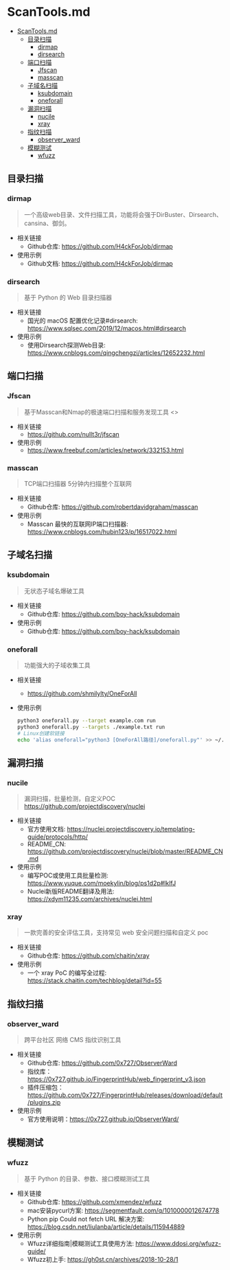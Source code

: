 # ScanTools.md

- [ScanTools.md](#scantoolsmd)
  - [目录扫描](#目录扫描)
    - [dirmap](#dirmap)
    - [dirsearch](#dirsearch)
  - [端口扫描](#端口扫描)
    - [Jfscan](#jfscan)
    - [masscan](#masscan)
  - [子域名扫描](#子域名扫描)
    - [ksubdomain](#ksubdomain)
    - [oneforall](#oneforall)
  - [漏洞扫描](#漏洞扫描)
    - [nucile](#nucile)
    - [xray](#xray)
  - [指纹扫描](#指纹扫描)
    - [observer_ward](#observer_ward)
  - [模糊测试](#模糊测试)
    - [wfuzz](#wfuzz)

## 目录扫描

### dirmap

> 一个高级web目录、文件扫描工具，功能将会强于DirBuster、Dirsearch、cansina、御剑。

- 相关链接
  - Github仓库: <https://github.com/H4ckForJob/dirmap>
- 使用示例
  - Github文档: <https://github.com/H4ckForJob/dirmap>

### dirsearch

> 基于 Python 的 Web 目录扫描器

- 相关链接
  - 国光的 macOS 配置优化记录#dirsearch: <https://www.sqlsec.com/2019/12/macos.html#dirsearch>
- 使用示例
  - 使用Dirsearch探测Web目录: <https://www.cnblogs.com/qingchengzi/articles/12652232.html>

## 端口扫描

### Jfscan

> 基于Masscan和Nmap的极速端口扫描和服务发现工具 <>

- 相关链接
  - <https://github.com/nullt3r/jfscan>
- 使用示例
  - <https://www.freebuf.com/articles/network/332153.html>

### masscan

> TCP端口扫描器 5分钟内扫描整个互联网

- 相关链接
  - Github仓库: <https://github.com/robertdavidgraham/masscan>
- 使用示例
  - Masscan 最快的互联网IP端口扫描器: <https://www.cnblogs.com/hubin123/p/16517022.html>

## 子域名扫描

### ksubdomain

> 无状态子域名爆破工具

- 相关链接
  - Github仓库: <https://github.com/boy-hack/ksubdomain>
- 使用示例
  - Github仓库: <https://github.com/boy-hack/ksubdomain>

### oneforall

> 功能强大的子域收集工具

- 相关链接
  - <https://github.com/shmilylty/OneForAll>
- 使用示例

  ```bash
  python3 oneforall.py --target example.com run
  python3 oneforall.py --targets ./example.txt run
  # Linux创建软链接
  echo 'alias oneforall="python3 [OneForAll路径]/oneforall.py"' >> ~/.zshrc
  ```

## 漏洞扫描

### nucile

> 漏洞扫描，批量检测，自定义POC <https://github.com/projectdiscovery/nuclei>

- 相关链接
  - 官方使用文档: <https://nuclei.projectdiscovery.io/templating-guide/protocols/http/>
  - README_CN: <https://github.com/projectdiscovery/nuclei/blob/master/README_CN.md>
- 使用示例
  - 编写POC或使用工具批量检测: <https://www.yuque.com/moekylin/blog/ps1d2p#lklfJ>
  - Nuclei新版README翻译及用法: <https://xdym11235.com/archives/nuclei.html>

### xray

> 一款完善的安全评估工具，支持常见 web 安全问题扫描和自定义 poc

- 相关链接
  - Github仓库: <https://github.com/chaitin/xray>
- 使用示例
  - 一个 xray PoC 的编写全过程: <https://stack.chaitin.com/techblog/detail?id=55>

## 指纹扫描

### observer_ward

> 跨平台社区 网络 CMS 指纹识别工具

- 相关链接
  - Github仓库: <https://github.com/0x727/ObserverWard>
  - 指纹库：<https://0x727.github.io/FingerprintHub/web_fingerprint_v3.json>
  - 插件压缩包：<https://github.com/0x727/FingerprintHub/releases/download/default/plugins.zip>
- 使用示例
  - 官方使用说明：<https://0x727.github.io/ObserverWard/>

## 模糊测试

### wfuzz

> 基于 Python 的目录、参数、接口模糊测试工具

- 相关链接
  - Github仓库: <https://github.com/xmendez/wfuzz>
  - mac安装pycurl方案: <https://segmentfault.com/q/1010000012674778>
  - Python pip Could not fetch URL 解决方案: <https://blog.csdn.net/liulanba/article/details/115944889>
- 使用示例
  - Wfuzz详细指南|模糊测试工具使用方法: <https://www.ddosi.org/wfuzz-guide/>
  - Wfuzz初上手: <https://gh0st.cn/archives/2018-10-28/1>
